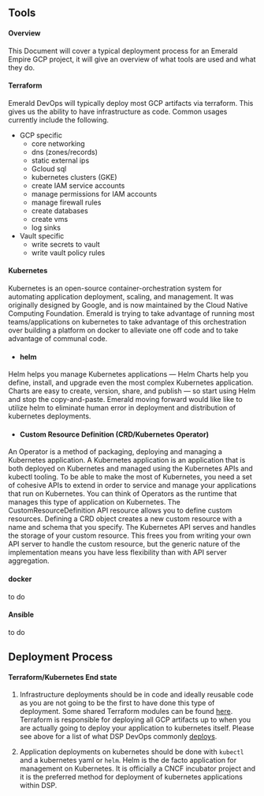 ## Tools

#### Overview
This Document will cover a typical deployment process for an Emerald Empire GCP project, it will give an overview of what tools are used and what they do.

#### Terraform
Emerald DevOps will typically deploy most GCP artifacts via terraform. This gives us the ability to have infrastructure as code. Common usages currently include the following.
- GCP specific
  - core networking
  - dns (zones/records)
  - static external ips
  - Gcloud sql
  - kubernetes clusters (GKE)
  - create IAM service accounts
  - manage permissions for IAM accounts
  - manage firewall rules
  - create databases
  - create vms
  - log sinks
- Vault specific
  - write secrets to vault
  - write vault policy rules

#### Kubernetes
Kubernetes is an open-source container-orchestration system for automating application deployment, scaling, and management. It was originally designed by Google, and is now maintained by the Cloud Native Computing Foundation. Emerald is trying to take advantage of running most teams/applications on kubernetes to take advantage of this orchestration over building a platform on docker to alleviate one off code and to take advantage of communal code.
- #### helm
Helm helps you manage Kubernetes applications — Helm Charts help you define, install, and upgrade even the most complex Kubernetes application.
Charts are easy to create, version, share, and publish — so start using Helm and stop the copy-and-paste. Emerald moving forward would like like to utilize helm to eliminate human error in deployment and distribution of kubernetes deployments.
- #### Custom Resource Definition (CRD/Kubernetes Operator)
An Operator is a method of packaging, deploying and managing a Kubernetes application. A Kubernetes application is an application that is both deployed on Kubernetes and managed using the Kubernetes APIs and kubectl tooling.
To be able to make the most of Kubernetes, you need a set of cohesive APIs to extend in order to service and manage your applications that run on Kubernetes. You can think of Operators as the runtime that manages this type of application on Kubernetes. The CustomResourceDefinition API resource allows you to define custom resources. Defining a CRD object creates a new custom resource with a name and schema that you specify. The Kubernetes API serves and handles the storage of your custom resource.
This frees you from writing your own API server to handle the custom resource, but the generic nature of the implementation means you have less flexibility than with API server aggregation.

#### docker
to do

#### Ansible
to do

## Deployment Process
#### Terraform/Kubernetes End state
1. Infrastructure deployments should be in code and ideally reusable code as you are not going to be the first to have done this type of deployment. Some shared Terraform modules can be found [here](https://github.com/broadinstitute/terraform-shared). Terraform is responsible for deploying all GCP artifacts up to when you are actually going to deploy your application to kubernetes itself. Please see above for a list of what DSP DevOps commonly [deploys](#Terraform).

2. Application deployments on kubernetes should be done with `kubectl` and a kubernetes yaml or `helm`. Helm is the de facto application for management on Kubernetes. It is officially a CNCF incubator project and it is the preferred method for deployment of kubernetes applications within DSP.
